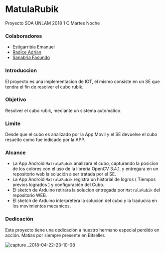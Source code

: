 # MatulaRubik
Proyecto SOA UNLAM 2018 1 C Martes Noche

### Colaboradores
- Estigarribia Emanuel
- [Radice Adrian](https://github.com/adrianRadice)
- [Sanabria Facundo](https://github.com/FockaSanabria)

### Introduccion
El proyecto es una implementacion de IOT, el mismo consiste en un SE que tendra el fin de resolver el cubo rubik. 

### Objetivo
Resolver el cubo rubik, mediante un sistema automatico.

### Limite
Desde que el cubo es analizado por la App Movil y el SE devuelve el cubo resuelto como fue indicado por la APP.

### Alcance
- La App Android `MatrulaRubik` analizara el cubo, capturando la posicion de los colores con el uso de la libreria OpenCV 3.4.1, y entregara en un repositorio web la solución a ser tratada por el SE.
- La App Android `MatrulaRubik` registra un historial de logros ( Tiempos previos logrados ) y configuración del Cubo.
- El sketch de Arduino retirara la solucion entregada por `MatrulaRubik` del repositorio WEB.
- El sketch de Arduino interpretera la solucion del cubo y la traducira en los movimientos mecanicos.


### Dedicación
Este proyecto tiene una dedicación a nuestro hermano especial perdido en acción. Matias por siempre presente en Bitseller.

![capture _2018-04-22-23-10-08](https://user-images.githubusercontent.com/31006922/39163878-f394d140-4752-11e8-821f-0f31efdf559e.png)
